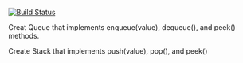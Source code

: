 [![Build Status](https://travis-ci.org/Chemenes/10-stacks-queues.svg?branch=master)](https://travis-ci.org/Chemenes/10-stacks-queues)

Creat Queue that implements enqueue(value), dequeue(), and peek() methods.

Create Stack that implements push(value), pop(), and peek()